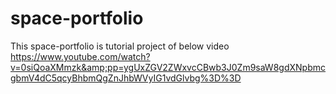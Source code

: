 # space-portfolio

This space-portfolio is tutorial project of below video
https://www.youtube.com/watch?v=0siQoaXMmzk&amp;pp=ygUxZGV2ZWxvcCBwb3J0Zm9saW8gdXNpbmcgbmV4dC5qcyBhbmQgZnJhbWVyIG1vdGlvbg%3D%3D
